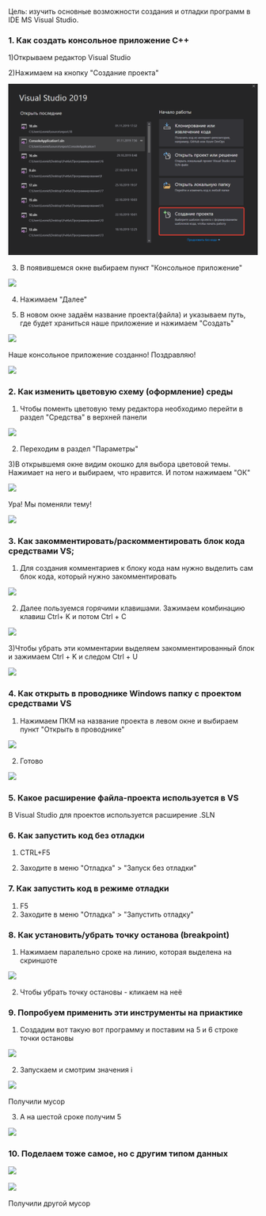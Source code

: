 Цель: изучить основные возможности создания и отладки программ в IDE MS Visual Studio.

### 1. Как создать консольное приложение С++ 
 1)Открываем редактор Visual Studio
 
 2)Нажимаем на кнопку "Создание проекта"

[![](https://github.com/Leonid0208/CPP/blob/master/%D0%9B%D0%B0%D0%B1%D0%BE%D1%80%D0%B0%D1%82%D0%BE%D1%80%D0%BD%D1%8B%D0%B5%20%D1%80%D0%B0%D0%B1%D0%BE%D1%82%D1%8B/%D0%9B%D0%B0%D0%B1%D0%BE%D1%80%D0%B0%D1%82%D0%BE%D1%80%D0%BD%D0%B0%D1%8F%20%D1%80%D0%B0%D0%B1%D0%BE%D1%82%D0%B0%20%E2%84%961/images/3CJ2iEO.png)](https://github.com/Leonid0208/CPP/blob/master/%D0%9B%D0%B0%D0%B1%D0%BE%D1%80%D0%B0%D1%82%D0%BE%D1%80%D0%BD%D1%8B%D0%B5%20%D1%80%D0%B0%D0%B1%D0%BE%D1%82%D1%8B/%D0%9B%D0%B0%D0%B1%D0%BE%D1%80%D0%B0%D1%82%D0%BE%D1%80%D0%BD%D0%B0%D1%8F%20%D1%80%D0%B0%D0%B1%D0%BE%D1%82%D0%B0%20%E2%84%961/images/3CJ2iEO.png)

3) В появившемся окне выбираем пункт "Консольное приложение"

[![](https://i.imgur.com/m1hytzZ.png)](https://i.imgur.com/m1hytzZ.png)

4) Нажимаем "Далее"

5) В новом окне задаём название проекта(файла) и указываем путь, где будет храниться наше приложение и нажимаем "Создать"

[![](https://i.imgur.com/tqInd1n.png)](https://i.imgur.com/tqInd1n.png)

Наше консольное приложение созданно! Поздравляю!

[![](https://i.imgur.com/6TOHSZv.png)](https://i.imgur.com/6TOHSZv.png)

### 2. Как изменить цветовую схему (оформление) среды
1) Чтобы поменть цветовую тему редактора необходимо перейти в раздел "Средства" в верхней панели

[![](https://i.imgur.com/abapqye.png)](https://i.imgur.com/abapqye.png)

2) Переходим в раздел "Параметры"

3)В открывшемя окне видим окошко для выбора цветовой темы. Нажимает на него и выбираем, что нравится. И потом нажимаем "ОК"

[![](https://i.imgur.com/vmt2bZg.png)](https://i.imgur.com/vmt2bZg.png)

Ура! Мы поменяли тему!

[![](https://i.imgur.com/kYfOGKZ.png)](https://i.imgur.com/kYfOGKZ.png)

### 3. Как закомментировать/раскомментировать блок кода средствами VS;
1) Для создания комментариев к блоку кода нам нужно выделить сам блок кода, который нужно закомментировать

[![](https://i.imgur.com/Lq2nSBn.png)](https://i.imgur.com/Lq2nSBn.png)

2) Далее пользуемся горячими клавишами. Зажимаем комбинацию клавиш Ctrl+ K и потом Ctrl + C

[![](https://i.imgur.com/pKAlIbY.png)](https://i.imgur.com/pKAlIbY.png)

3)Чтобы убрать эти комментарии выделяем закомментированный блок и зажимаем Ctrl + K и следом Ctrl + U

[![](https://i.imgur.com/Lq2nSBn.png)](https://i.imgur.com/Lq2nSBn.png)

### 4. Как открыть в проводнике Windows папку с проектом средствами VS

1) Нажимаем ПКМ на название проекта в левом окне и выбираем пункт "Открыть в проводнике"

[![](https://i.imgur.com/ecBmMPL.png)](https://i.imgur.com/ecBmMPL.png)

2) Готово

[![](https://i.imgur.com/rnvOQjQ.png)](https://i.imgur.com/rnvOQjQ.png)

### 5.  Какое расширение файла-проекта используется в VS

В Visual Studio для проектов используется расширение .SLN

### 6. Как запустить код без отладки

1) CTRL+F5

2) Заходите в меню "Отладка" > "Запуск без отладки"

### 7. Как запустить код в режиме отладки

1) F5
2) Заходите в меню "Отладка" > "Запустить отладку"

### 8. Как установить/убрать точку останова (breakpoint)

1)  Нажимаем паралельно сроке на линию, которая выделена на скриншоте

[![](https://i.imgur.com/cfMZE1y.png)](https://i.imgur.com/cfMZE1y.png)

2) Чтобы убрать точку остановы - кликаем на неё

### 9. Попробуем применить эти инструменты на приактике

1) Создадим вот такую вот программу и поставим на 5 и 6 строке точки остановы

[![](https://i.imgur.com/a5nMwxe.png)](https://i.imgur.com/a5nMwxe.png)

2) Запускаем и смотрим значения i

[![](https://i.imgur.com/ulQk3rL.png)](https://i.imgur.com/ulQk3rL.png)

Получили мусор

3) А на шестой сроке получим 5

[![](https://i.imgur.com/nswPsBn.png)](https://i.imgur.com/nswPsBn.png)

### 10. Поделаем тоже самое, но с другим типом данных

[![](https://i.imgur.com/4fmsd6n.png)](https://i.imgur.com/4fmsd6n.png)


[![](https://i.imgur.com/yA2ydLN.png)](https://i.imgur.com/yA2ydLN.png)

Получили другой мусор
